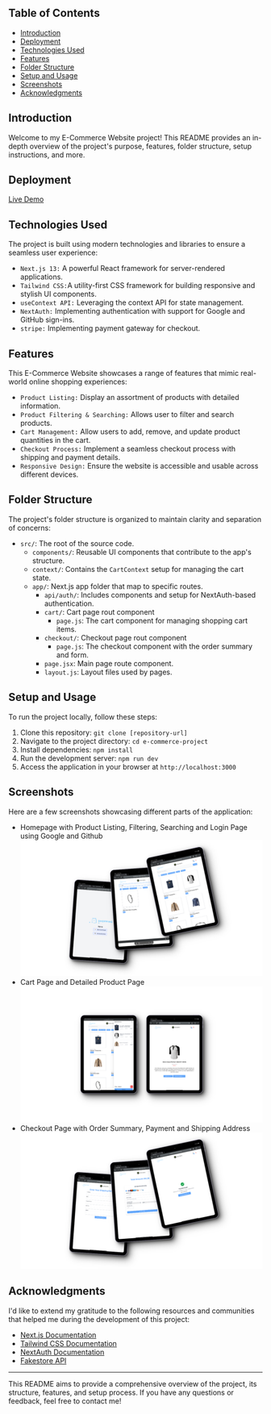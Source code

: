 ## Table of Contents

- [Introduction](#introduction)
- [Deployment](#deployment)
- [Technologies Used](#technologies-used)
- [Features](#features)
- [Folder Structure](#folder-structure)
- [Setup and Usage](#setup-and-usage)
- [Screenshots](#screenshots)
- [Acknowledgments](#acknowledgments)

## Introduction

Welcome to my E-Commerce Website project! This README provides an in-depth overview of the project's purpose, features, folder structure, setup instructions, and more.

## Deployment

[Live Demo](https://totalitycorp-ashy.vercel.app/)

## Technologies Used

The project is built using modern technologies and libraries to ensure a seamless user experience:

- `Next.js 13:` A powerful React framework for server-rendered applications.
- `Tailwind CSS:`A utility-first CSS framework for building responsive and stylish UI components.
- `useContext API:` Leveraging the context API for state management.
- `NextAuth:` Implementing authentication with support for Google and GitHub sign-ins.
- `stripe:` Implementing payment gateway for checkout.

## Features

This E-Commerce Website showcases a range of features that mimic real-world online shopping experiences:

- `Product Listing:` Display an assortment of products with detailed information.
- `Product Filtering & Searching:` Allows user to filter and search products.
- `Cart Management:` Allow users to add, remove, and update product quantities in the cart.
- `Checkout Process:` Implement a seamless checkout process with shipping and payment details.
- `Responsive Design:` Ensure the website is accessible and usable across different devices.

## Folder Structure

The project's folder structure is organized to maintain clarity and separation of concerns:

- `src/`: The root of the source code.
  - `components/`: Reusable UI components that contribute to the app's structure.
  - `context/`: Contains the `CartContext` setup for managing the cart state.
  - `app/`: Next.js app folder that map to specific routes.
    - `api/auth/`: Includes components and setup for NextAuth-based authentication.
    - `cart/`: Cart page rout component
      - `page.js`: The cart component for managing shopping cart items.
    - `checkout/`: Checkout page rout component
      - `page.js`: The checkout component with the order summary and form.
    - `page.jsx`: Main page route component.
    - `layout.js`: Layout files used by pages.

## Setup and Usage

To run the project locally, follow these steps:

1. Clone this repository: `git clone [repository-url]`
2. Navigate to the project directory: `cd e-commerce-project`
3. Install dependencies: `npm install`
4. Run the development server: `npm run dev`
5. Access the application in your browser at `http://localhost:3000`

## Screenshots

Here are a few screenshots showcasing different parts of the application:

- Homepage with Product Listing, Filtering, Searching and Login Page using Google and Github
  [![Screenshot1](https://raw.githubusercontent.com/reddevill007/totalitycorp-frontend-challenge/main/public/mockup1.png)](https://totalitycorp-ashy.vercel.app/)
- Cart Page and Detailed Product Page
  [![Screenshot2](https://raw.githubusercontent.com/reddevill007/totalitycorp-frontend-challenge/main/public/mockup2.png)](https://totalitycorp-ashy.vercel.app/)
- Checkout Page with Order Summary, Payment and Shipping Address
  [![Screenshot3](https://raw.githubusercontent.com/reddevill007/totalitycorp-frontend-challenge/main/public/mockup3.png)](https://totalitycorp-ashy.vercel.app/)

## Acknowledgments

I'd like to extend my gratitude to the following resources and communities that helped me during the development of this project:

- [Next.js Documentation](https://nextjs.org/docs)
- [Tailwind CSS Documentation](https://tailwindcss.com/docs)
- [NextAuth Documentation](https://next-auth.js.org/getting-started/introduction)
- [Fakestore API](https://fakestoreapi.com/)

---

This README aims to provide a comprehensive overview of the project, its structure, features, and setup process. If you have any questions or feedback, feel free to contact me!
